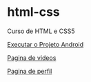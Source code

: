 # html-css
Curso de HTML e CSS5
    <p><a href="https://danielrosadasilva.github.io/html-css/exercicios/projetoandroid/index.html">Executar o Projeto Android</a></p>
    <p><a href="https://danielrosadasilva.github.io/html-css/exercicios/paginadevideos/index.html">Pagina de videos</a></p>
    <p><a href="https://danielrosadasilva.github.io/html-css/exercicios/paginaperfil/index.html">Pagina de perfil</a></p>
    